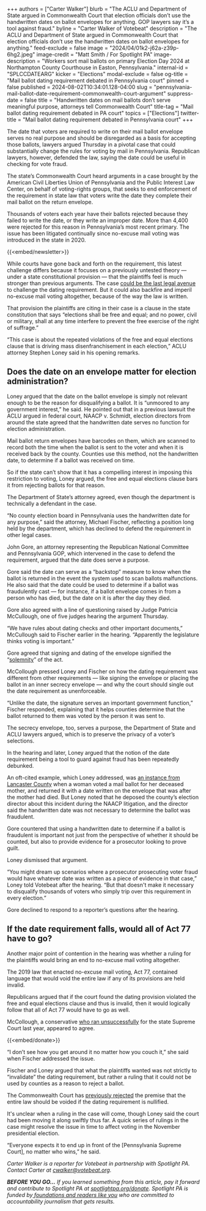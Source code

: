 +++
authors = ["Carter Walker"]
blurb = "The ACLU and Department of State argued in Commonwealth Court that election officials don’t use the handwritten dates on ballot envelopes for anything. GOP lawyers say it’s a tool against fraud."
byline = "Carter Walker of Votebeat"
description = "The ACLU and Department of State argued in Commonwealth Court that election officials don’t use the handwritten dates on ballot envelopes for anything."
feed-exclude = false
image = "2024/04/01k2-j62a-z39p-6hg2.jpeg"
image-credit = "Matt Smith / For Spotlight PA"
image-description = "Workers sort mail ballots on primary Election Day 2024 at Northampton County Courthouse in Easton, Pennsylvania."
internal-id = "SPLCCDATEARG"
kicker = "Elections"
modal-exclude = false
og-title = "Mail ballot dating requirement debated in Pennsylvania court"
pinned = false
published = 2024-08-02T10:34:01.128-04:00
slug = "pennsylvania-mail-ballot-date-requirement-commonwealth-court-argument"
suppress-date = false
title = "Handwritten dates on mail ballots don’t serve meaningful purpose, attorneys tell Commonwealth Court"
title-tag = "Mail ballot dating requirement debated in PA court"
topics = ["Elections"]
twitter-title = "Mail ballot dating requirement debated in Pennsylvania court"
+++

The date that voters are required to write on their mail ballot envelope serves no real purpose and should be disregarded as a basis for accepting those ballots, lawyers argued Thursday in a pivotal case that could substantially change the rules for voting by mail in Pennsylvania. Republican lawyers, however, defended the law, saying the date could be useful in checking for vote fraud.

The state’s Commonwealth Court heard arguments in a case brought by the American Civil Liberties Union of Pennsylvania and the Public Interest Law Center, on behalf of voting-rights groups, that seeks to end enforcement of the requirement in state law that voters write the date they complete their mail ballot on the return envelope.

Thousands of voters each year have their ballots rejected because they failed to write the date, or they write an improper date. More than 4,400 were rejected for this reason in Pennsylvania’s most recent primary. The issue has been litigated continually since no-excuse mail voting was introduced in the state in 2020.

{{<embed/newsletter>}}

While courts have gone back and forth on the requirement, this latest challenge differs because it focuses on a previously untested theory — under a state constitutional provision — that the plaintiffs feel is much stronger than previous arguments. The case <a href="https://www.spotlightpa.org/news/2024/05/pennsylvania-election-2024-mail-ballot-dating-aclu-state-challenge-commonwealth-court/">could be the last legal avenue</a> to challenge the dating requirement. But it could also backfire and imperil no-excuse mail voting altogether, because of the way the law is written.

That provision the plaintiffs are citing in their case is a clause in the state constitution that says “elections shall be free and equal; and no power, civil or military, shall at any time interfere to prevent the free exercise of the right of suffrage.”

“This case is about the repeated violations of the free and equal elections clause that is driving mass disenfranchisement in each election,” ACLU attorney Stephen Loney said in his opening remarks.

## Does the date on an envelope matter for election administration?

Loney argued that the date on the ballot envelope is simply not relevant enough to be the reason for disqualifying a ballot. It is “unmoored to any government interest,” he said. He pointed out that in a previous lawsuit the ACLU argued in federal court, NAACP v. Schmidt, election directors from around the state agreed that the handwritten date serves no function for election administration.

Mail ballot return envelopes have barcodes on them, which are scanned to record both the time when the ballot is sent to the voter and when it is received back by the county. Counties use this method, not the handwritten date, to determine if a ballot was received on time.

So if the state can’t show that it has a compelling interest in imposing this restriction to voting, Loney argued, the free and equal elections clause bars it from rejecting ballots for that reason.

The Department of State’s attorney agreed, even though the department is technically a defendant in the case.

“No county election board in Pennsylvania uses the handwritten date for any purpose,” said the attorney, Michael Fischer, reflecting a position long held by the department, which has declined to defend the requirement in other legal cases.

John Gore, an attorney representing the Republican National Committee and Pennsylvania GOP, which intervened in the case to defend the requirement, argued that the date does serve a purpose.

Gore said the date can serve as a “backstop” measure to know when the ballot is returned in the event the system used to scan ballots malfunctions. He also said that the date could be used to determine if a ballot was fraudulently cast — for instance, if a ballot envelope comes in from a person who has died, but the date on it is after the day they died.

Gore also agreed with a line of questioning raised by Judge Patricia McCullough, one of five judges hearing the argument Thursday.

“We have rules about dating checks and other important documents,” McCullough said to Fischer earlier in the hearing. “Apparently the legislature thinks voting is important.”

Gore agreed that signing and dating of the envelope signified the “<a href="https://legal-dictionary.thefreedictionary.com/solemnity">solemnity</a>” of the act.

McCollough pressed Loney and Fischer on how the dating requirement was different from other requirements — like signing the envelope or placing the ballot in an inner secrecy envelope — and why the court should single out the date requirement as unenforceable.

“Unlike the date, the signature serves an important government function,” Fischer responded, explaining that it helps counties determine that the ballot returned to them was voted by the person it was sent to.

The secrecy envelope, too, serves a purpose, the Department of State and ACLU lawyers argued, which is to preserve the privacy of a voter’s selections.

In the hearing and later, Loney argued that the notion of the date requirement being a tool to guard against fraud has been repeatedly debunked.

An oft-cited example, which Loney addressed, was <a href="https://lancasteronline.com/news/local/lancaster-city-woman-charged-with-forging-dead-mothers-name-on-mail-in-ballot/article_eb6a46ae-e379-11ec-b40e-5faeda35c030.html">an instance from Lancaster County</a> when a woman voted a mail ballot for her deceased mother, and returned it with a date written on the envelope that was after the mother had died. But Loney noted that he deposed the county’s election director about this incident during the NAACP litigation, and the director said the handwritten date was not necessary to determine the ballot was fraudulent.

Gore countered that using a handwritten date to determine if a ballot is fraudulent is important not just from the perspective of whether it should be counted, but also to provide evidence for a prosecutor looking to prove guilt.

Loney dismissed that argument.

“You might dream up scenarios where a prosecutor prosecuting voter fraud would have whatever date was written as a piece of evidence in that case,” Loney told Votebeat after the hearing. “But that doesn&#39;t make it necessary to disqualify thousands of voters who simply trip over this requirement in every election.”

Gore declined to respond to a reporter’s questions after the hearing.

## If the date requirement falls, would all of Act 77 have to go?

Another major point of contention in the hearing was whether a ruling for the plaintiffs would bring an end to no-excuse mail voting altogether.

The 2019 law that enacted no-excuse mail voting, Act 77, contained language that would void the entire law if any of its provisions are held invalid.

Republicans argued that if the court found the dating provision violated the free and equal elections clause and thus is invalid, then it would logically follow that all of Act 77 would have to go as well.

McCollough, a conservative <a href="https://www.msnbc.com/deadline-white-house/deadline-legal-blog/patricia-mccullough-pennsylvania-supreme-court-rcna84844">who ran unsuccessfully</a> for the state Supreme Court last year, appeared to agree.

{{<embed/donate>}}

“I don’t see how you get around it no matter how you couch it,” she said when Fischer addressed the issue.

Fischer and Loney argued that what the plaintiffs wanted was not strictly to “invalidate” the dating requirement, but rather a ruling that it could not be used by counties as a reason to reject a ballot.

The Commonwealth Court has <a href="https://www.democracydocket.com/cases/pennsylvania-act-77-mail-in-voting-challenge/">previously rejected</a> the premise that the entire law should be voided if the dating requirement is nullified.

It&#39;s unclear when a ruling in the case will come, though Loney said the court had been moving it along swiftly thus far. A quick series of rulings in the case might resolve the issue in time to affect voting in the November presidential election.

“Everyone expects it to end up in front of the \[Pennsylvania Supreme Court\], no matter who wins,” he said.

<em>Carter Walker is a reporter for Votebeat in partnership with Spotlight PA. Contact Carter at </em><a href="mailto:cwalker@votebeat.org"><em>cwalker@votebeat.org</em></a><em>.</em>

<strong><em>BEFORE YOU GO…</em></strong><em> If you learned something from this article, pay it forward and contribute to Spotlight PA at </em><a href="https://www.spotlightpa.org/donate"><em>spotlightpa.org/donate</em></a><em>. Spotlight PA is funded by</em><a href="https://www.spotlightpa.org/support"><em> foundations and readers like you</em></a><em> who are committed to accountability journalism that gets results.</em>

